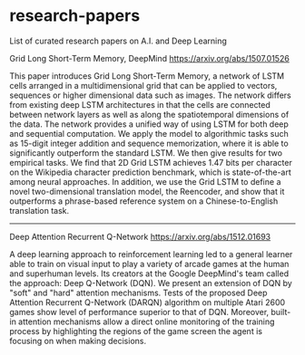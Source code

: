 # research-papers
List of curated research papers on A.I. and Deep Learning

Grid Long Short-Term Memory, DeepMind
https://arxiv.org/abs/1507.01526

This paper introduces Grid Long Short-Term Memory, a network of LSTM cells arranged in a multidimensional grid that can be applied to vectors, sequences or higher dimensional data such as images. The network differs from existing deep LSTM architectures in that the cells are connected between network layers as well as along the spatiotemporal dimensions of the data. The network provides a unified way of using LSTM for both deep and sequential computation. We apply the model to algorithmic tasks such as 15-digit integer addition and sequence memorization, where it is able to significantly outperform the standard LSTM. We then give results for two empirical tasks. We find that 2D Grid LSTM achieves 1.47 bits per character on the Wikipedia character prediction benchmark, which is state-of-the-art among neural approaches. In addition, we use the Grid LSTM to define a novel two-dimensional translation model, the Reencoder, and show that it outperforms a phrase-based reference system on a Chinese-to-English translation task.

--------------------------------------------------------

Deep Attention Recurrent Q-Network
https://arxiv.org/abs/1512.01693

A deep learning approach to reinforcement learning led to a general learner able to train on visual input to play a variety of arcade games at the human and superhuman levels. Its creators at the Google DeepMind's team called the approach: Deep Q-Network (DQN). We present an extension of DQN by "soft" and "hard" attention mechanisms. Tests of the proposed Deep Attention Recurrent Q-Network (DARQN) algorithm on multiple Atari 2600 games show level of performance superior to that of DQN. Moreover, built-in attention mechanisms allow a direct online monitoring of the training process by highlighting the regions of the game screen the agent is focusing on when making decisions.










